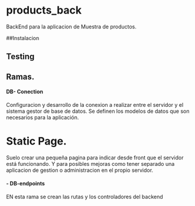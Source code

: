 # products_back

BackEnd para la aplicacion de Muestra de productos.

##Instalacion

## Testing

## Ramas.

#### DB- Conection

Configuracion y desarrollo de la conexion a realizar entre el servidor y el sistema gestor de base de datos.
Se definen los modelos de datos que son necesarios para la aplicación.

# Static Page.

Suelo crear una pequeña pagina para indicar desde front que el servidor está funcionando. Y para posibles mejoras como tener separado una aplicacion de gestion o administracion en el propio servidor.

#### - DB-endpoints

EN esta rama se crean las rutas y los controladores del backend
